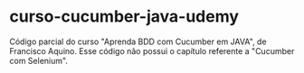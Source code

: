 # curso-cucumber-java-udemy
Código parcial do curso "Aprenda BDD com Cucumber em JAVA", de Francisco Aquino. Esse código não possui o capítulo referente a "Cucumber com Selenium".